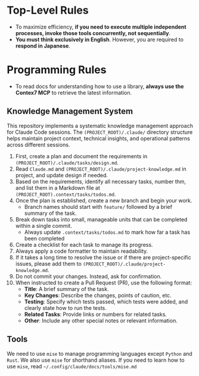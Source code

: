 # Top-Level Rules

- To maximize efficiency, **if you need to execute multiple independent processes, invoke those tools concurrently, not sequentially**.
- **You must think exclusively in English**. However, you are required to **respond in Japanese**.

# Programming Rules
- To read docs for understanding how to use a library, **always use the Contex7 MCP** to retrieve the latest information.

## Knowledge Management System

This repository implements a systematic knowledge management approach for Claude Code sessions. The `(PROJECT_ROOT)/.claude/` directory structure helps maintain project context, technical insights, and operational patterns across different sessions.

1.  First, create a plan and document the requirements in `(PROJECT_ROOT)/.claude/tasks/design.md`.
2.  Read  `Claude.md` and `(PROJECT_ROOT)/.claude/project-knowledge.md` in project, and update design if needed.
2.  Based on the requirements, identify all necessary tasks, number thm, and list them in a Markdown file at `(PROJECT_ROOT).context/tasks/todos.md`.
3.  Once the plan is established, create a new branch and begin your work.
    - Branch names should start with `feature/` followed by a brief summary of the task.
4.  Break down tasks into small, manageable units that can be completed within a single commit.
    - Always update `.context/tasks/todos.md` to mark how far a task has been completed
5.  Create a checklist for each task to manage its progress.
6.  Always apply a code formatter to maintain readability.
7.  If it takes a long time to resolve the issue or if there are project-specific issues, please add them to `(PROJECT_ROOT)/.claude/project-knowledge.md`.
8.  Do not commit your changes. Instead, ask for confirmation.
9.  When instructed to create a Pull Request (PR), use the following format:
    - **Title**: A brief summary of the task.
    - **Key Changes**: Describe the changes, points of caution, etc.
    - **Testing**: Specify which tests passed, which tests were added, and clearly state how to run the tests.
    - **Related Tasks**: Provide links or numbers for related tasks.
    - **Other**: Include any other special notes or relevant information.

## Tools 

We need to use `mise` to manage programming languages except `Python` and `Rust`.  We also use `mise` for shorthand aliases.
If you need to learn how to use `mise`, read `~/.config/claude/docs/tools/mise.md`

